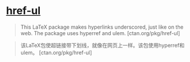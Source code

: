 # [href-ul](https://www.ctan.org/pkg/href-ul)

> This LaTeX package makes hyperlinks underscored, just like on the web. The package uses hyperref and ulem. [ctan.org/pkg/href-ul]

> 该LaTeX包使超链接带下划线，就像在网页上一样。该包使用hyperref和ulem。 [ctan.org/pkg/href-ul]
